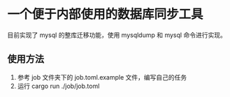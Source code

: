 # 一个便于内部使用的数据库同步工具

目前实现了 mysql 的整库迁移功能，使用 mysqldump 和 mysql 命令进行实现。

## 使用方法

1. 参考 job 文件夹下的 job.toml.example 文件，编写自己的任务
2. 运行 cargo run ./job/job.toml
